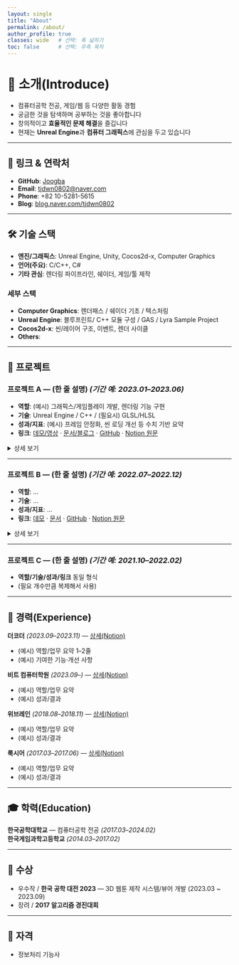 ```yaml
---
layout: single
title: "About"
permalink: /about/
author_profile: true
classes: wide   # 선택: 폭 넓히기
toc: false      # 선택: 우측 목차
---
```


# 👋 소개(Introduce)

- 컴퓨터공학 전공, 게임/웹 등 다양한 활동 경험
- 궁금한 것을 탐색하며 공부하는 것을 좋아합니다
- 창의적이고 **효율적인 문제 해결**을 즐깁니다
- 현재는 **Unreal Engine**과 **컴퓨터 그래픽스**에 관심을 두고 있습니다

---

## 🔗 링크 & 연락처

- **GitHub**: [Joogba](https://github.com/Joogba)  
- **Email**: [tjdwn0802@naver.com](mailto:tjdwn0802@naver.com)  
- **Phone**: +82 10-5281-5615  
- **Blog**: [blog.naver.com/tjdwn0802](https://blog.naver.com/tjdwn0802)

---

## 🛠 기술 스택

- **엔진/그래픽스**: Unreal Engine, Unity, Cocos2d-x, Computer Graphics  
- **언어(주요)**: C/C++, C#  
- **기타 관심**: 렌더링 파이프라인, 쉐이더, 게임/툴 제작


### 세부 스택
- **Computer Graphics**: 렌더패스 / 쉐이더 기초 / 텍스처링
- **Unreal Engine**: 블루프린트/ C++ 모듈 구성 / GAS / Lyra Sample Project
- **Cocos2d-x**: 씬/레이어 구조, 이벤트, 렌더 사이클
- **Others**: 

---

## 🧩 프로젝트

### 프로젝트 A — (한 줄 설명)  *(기간 예: 2023.01–2023.06)*
- **역할**: (예시) 그래픽스/게임플레이 개발, 렌더링 기능 구현
- **기술**: Unreal Engine / C++ / (필요시) GLSL/HLSL
- **성과/지표**: (예시) 프레임 안정화, 씬 로딩 개선 등 수치 기반 요약
- **링크**: [데모/영상](/) · [문서/블로그](/) · [GitHub](/) · [Notion 원문](/)

<details>
<summary>상세 보기</summary>

- **문제**: (예시) 특정 씬에서 드로우콜 증가로 프레임 저하  
- **접근**: 배칭/인스턴싱, LOD/컬링, 프로파일링을 통한 병목 제거  
- **결과**: 평균 FPS ○○% 향상, 프레임 타임 분산 감소
</details>

---

### 프로젝트 B — (한 줄 설명)  *(기간 예: 2022.07–2022.12)*
- **역할**: …
- **기술**: …
- **성과/지표**: …
- **링크**: [데모](/) · [문서](/) · [GitHub](/) · [Notion 원문](/)

<details>
<summary>상세 보기</summary>

- **문제**: …
- **접근**: …
- **결과**: …
</details>

---

### 프로젝트 C — (한 줄 설명)  *(기간 예: 2021.10–2022.02)*
- **역할/기술/성과/링크** 동일 형식
- (필요 개수만큼 복제해서 사용)

---

## 🧭 경력(Experience)


**더코더** *(2023.09–2023.11)* — [상세(Notion)](https://www.notion.so/11d7ca444a8d80738bf9d8fc6bd59d57)  
- (예시) 역할/업무 요약 1–2줄
- (예시) 기여한 기능·개선 사항

**비트 컴퓨터학원** *(2023.09–)* — [상세(Notion)](https://www.notion.so/1217ca444a8d80ce85fdf501b6b00991)  
- (예시) 역할/업무 요약
- (예시) 성과/결과

**위브레인** *(2018.08–2018.11)* — [상세(Notion)](https://www.notion.so/11d7ca444a8d8048bd26e2d6f24156a1)  
- (예시) 역할/업무 요약
- (예시) 성과/결과

**룩시어** *(2017.03–2017.06)* — [상세(Notion)](https://www.notion.so/11d7ca444a8d80c39f0df999ac017348)  
- (예시) 역할/업무 요약
- (예시) 성과/결과

---

## 🎓 학력(Education)

**한국공학대학교** — 컴퓨터공학 전공 *(2017.03–2024.02)*  
**한국게임과학고등학교** *(2014.03–2017.02)*

---

## 🏅 수상

- 우수작 / **한국 공학 대전 2023** — 3D 웹툰 제작 시스템/뷰어 개발 (2023.03 ~ 2023.09)  
- 장려    / **2017 알고리즘 경진대회**

---
## 🏅 자격

* 정보처리 기능사
